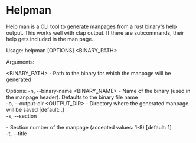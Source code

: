 # Helpman

Help man is a CLI tool to generate manpages from a rust binary's help
output.  This works well with clap output.  If there are subcommands,
their help gets included in the man page.

Usage: helpman [OPTIONS] <BINARY_PATH>

Arguments:

  <BINARY_PATH> - Path to the binary for which the manpage will be generated

Options:
  -n, --binary-name <BINARY_NAME> - Name of the binary (used in the manpage header). Defaults to the binary file name  
  -o, --output-dir <OUTPUT_DIR> - Directory where the generated manpage will be saved [default: .]  
  -s, --section <SECTION> - Section number of the manpage (accepted values: 1-8) [default: 1]  
  -t, --title <TITLE> - Title of the manual (default depends on the section)  
  -h, --help - Print help  
  -V, --version - Print version

## Install

Cargo install works:

```
cargo install --git https://github.com/jvasile/helpman.git --tag v0.1.0
```

The `--tag` parameter is optional.

Alternatively, if you are on a Debian system and have `cargo deb`
installed, you can `bin/dosh release` and then:

```
dpkg -i target/debian/helpman*.deb
```

## Dev helpers

 * bin contains dev utilities.  You might want to add it to your path temporarily while working on helpman.  I do this with direnv.

 * bin/dosh is a task runner

 * bin/cpsrc copies file contents to clipbboard

 * bin/helpman gets generated and will be a link to target/debug/helpman
